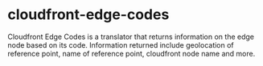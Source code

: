 # cloudfront-edge-codes
Cloudfront Edge Codes is a translator that returns information on the edge node based on its code. Information returned include geolocation of reference point, name of reference point, cloudfront node name and more.
